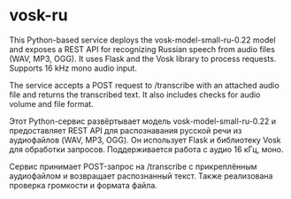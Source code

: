 # vosk-ru

This Python-based service deploys the vosk-model-small-ru-0.22 model and exposes a REST API for recognizing Russian speech from audio files (WAV, MP3, OGG). It uses Flask and the Vosk library to process requests. Supports 16 kHz mono audio input.

The service accepts a POST request to /transcribe with an attached audio file and returns the transcribed text. It also includes checks for audio volume and file format.


Этот Python-сервис развёртывает модель vosk-model-small-ru-0.22 и предоставляет REST API для распознавания русской речи из аудиофайлов (WAV, MP3, OGG). Он использует Flask и библиотеку Vosk для обработки запросов. Поддерживается работа с аудио 16 кГц, моно.

Сервис принимает POST-запрос на /transcribe с прикреплённым аудиофайлом и возвращает распознанный текст. Также реализована проверка громкости и формата файла.


